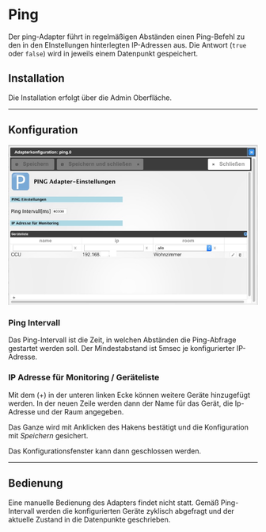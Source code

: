 
# Ping

Der ping-Adapter führt in regelmäßigen Abständen einen Ping-Befehl zu den in den EInstellungen hinterlegten IP-Adressen aus. Die Antwort (`true` oder `false`) wird in jeweils einem Datenpunkt gespeichert.




## Installation

Die Installation erfolgt über die Admin Oberfläche.

* * *

## Konfiguration


![](img/ping_Ping-Adapter-Einstellungen.png)


### Ping Intervall

Das Ping-Intervall ist die Zeit, in welchen Abständen die Ping-Abfrage gestartet werden soll. Der Mindestabstand ist 5msec je konfigurierter IP-Adresse.

### IP Adresse für Monitoring / Geräteliste

Mit dem (+) in der unteren linken Ecke können weitere Geräte hinzugefügt werden. In der neuen Zeile werden dann der Name für das Gerät, die Ip-Adresse und der Raum angegeben.

Das Ganze wird mit Anklicken des Hakens bestätigt und die Konfiguration mit _Speichern_ gesichert.

Das Konfigurationsfenster kann dann geschlossen werden.

* * *

## Bedienung

Eine manuelle Bedienung des Adapters findet nicht statt. Gemäß Ping-Intervall werden die konfigurierten Geräte zyklisch abgefragt und der aktuelle Zustand in die Datenpunkte geschrieben.
